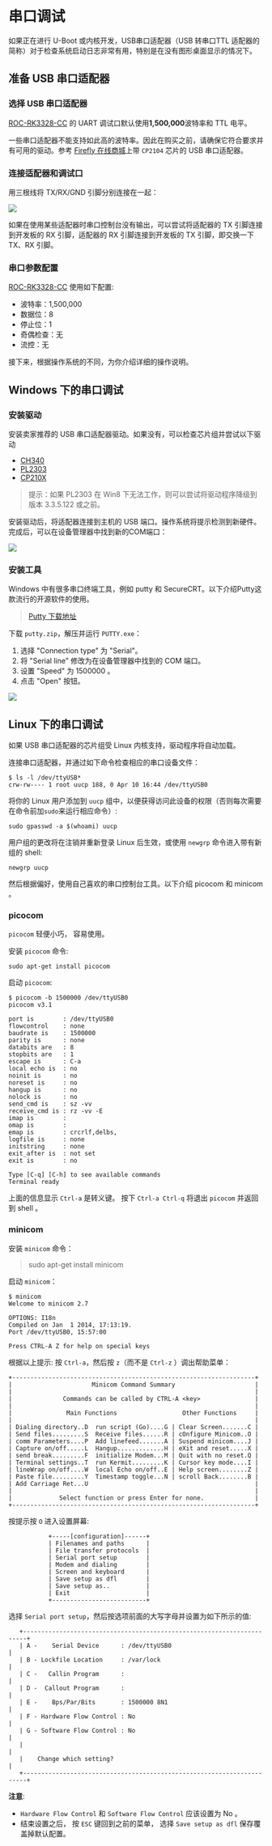 # 串口调试

如果正在进行 U-Boot 或内核开发，USB串口适配器（USB 转串口TTL 适配器的简称）对于检查系统启动日志非常有用，特别是在没有图形桌面显示的情况下。

## 准备 USB 串口适配器

### 选择 USB 串口适配器

[ROC-RK3328-CC] 的 UART 调试口默认使用**1,500,000**波特率和 TTL 电平。

一些串口适配器不能支持如此高的波特率。因此在购买之前，请确保它符合要求并有可用的驱动。参考 [Firefly 在线商城](https://store.t-firefly.com/goods.php?id=24)上带 `CP2104` 芯片的 USB 串口适配器。

### 连接适配器和调试口

用三根线将 TX/RX/GND 引脚分别连接在一起：

![](img/debug_con.png)

如果在使用某些适配器时串口控制台没有输出，可以尝试将适配器的 TX 引脚连接到开发板的 RX 引脚，适配器的 RX 引脚连接到开发板的 TX 引脚，即交换一下 TX、RX 引脚。

### 串口参数配置

[ROC-RK3328-CC] 使用如下配置:

- 波特率：1,500,000
- 数据位：8
- 停止位：1
- 奇偶检查：无
- 流控：无

接下来，根据操作系统的不同，为你介绍详细的操作说明。

## Windows 下的串口调试

### 安装驱动

安装卖家推荐的 USB 串口适配器驱动。如果没有，可以检查芯片组并尝试以下驱动

- [CH340](http://www.wch.cn/downloads.php?name=pro&proid=5)
- [PL2303](http://www.prolific.com.tw/US/ShowProduct.aspx?pcid=41)
- [CP210X](http://www.silabs.com/products/mcu/pages/usbtouartbridgevcpdrivers.aspx)

> 提示：如果 PL2303 在 Win8 下无法工作，则可以尝试将驱动程序降级到版本 3.3.5.122 或之前。

安装驱动后，将适配器连接到主机的 USB 端口。操作系统将提示检测到新硬件。完成后，可以在设备管理器中找到新的COM端口：

![](img/debug_devicemanager_com.png)

### 安装工具

Windows 中有很多串口终端工具，例如 putty 和 SecureCRT。以下介绍Putty这款流行的开源软件的使用。

> [Putty 下载地址](http://www.chiark.greenend.org.uk/~sgtatham/putty/download.html)

下载 `putty.zip`，解压并运行 `PUTTY.exe`：

1. 选择 "Connection type" 为 "Serial"。
2. 将 "Serial line" 修改为在设备管理器中找到的 COM 端口。
3. 设置 "Speed" 为 1500000 。
4. 点击 "Open" 按钮。

![](img/debug_putty_serial.png)

## Linux 下的串口调试

如果 USB 串口适配器的芯片组受 Linux 内核支持，驱动程序将自动加载。

连接串口适配器，并通过如下命令检查相应的串口设备文件：

    $ ls -l /dev/ttyUSB*
    crw-rw---- 1 root uucp 188, 0 Apr 10 16:44 /dev/ttyUSB0

将你的 Linux 用户添加到 `uucp` 组中，以便获得访问此设备的权限（否则每次需要在命令前加`sudo`来运行相应命令）:

    sudo gpasswd -a $(whoami) uucp

用户组的更改将在注销并重新登录 Linux 后生效，或使用 `newgrp` 命令进入带有新组的 shell:

    newgrp uucp

然后根据偏好，使用自己喜欢的串口控制台工具。以下介绍 picocom 和 minicom 。

### picocom

`picocom` 轻便小巧， 容易使用。

安装 `picocom` 命令:

    sudo apt-get install picocom

启动 `picocom`:

```text
$ picocom -b 1500000 /dev/ttyUSB0
picocom v3.1

port is        : /dev/ttyUSB0
flowcontrol    : none
baudrate is    : 1500000
parity is      : none
databits are   : 8
stopbits are   : 1
escape is      : C-a
local echo is  : no
noinit is      : no
noreset is     : no
hangup is      : no
nolock is      : no
send_cmd is    : sz -vv
receive_cmd is : rz -vv -E
imap is        :
omap is        :
emap is        : crcrlf,delbs,
logfile is     : none
initstring     : none
exit_after is  : not set
exit is        : no

Type [C-q] [C-h] to see available commands
Terminal ready
```

上面的信息显示 `Ctrl-a` 是转义键。 按下 `Ctrl-a Ctrl-q` 将退出 `picocom` 并返回到 shell 。

### minicom

安装 `minicom` 命令：

> sudo apt-get install minicom

启动 `minicom`：

```text
$ minicom
Welcome to minicom 2.7

OPTIONS: I18n
Compiled on Jan  1 2014, 17:13:19.
Port /dev/ttyUSB0, 15:57:00

Press CTRL-A Z for help on special keys
```

根据以上提示: 按 `Ctrl-a`，然后按 `z`（而不是 `Ctrl-z` ）调出帮助菜单：

```text
+-------------------------------------------------------------------+
|                      Minicom Command Summary                      |
|                                                                   |
|              Commands can be called by CTRL-A <key>               |
|                                                                   |
|               Main Functions                  Other Functions     |
|                                                                   |
| Dialing directory..D  run script (Go)....G | Clear Screen.......C |
| Send files.........S  Receive files......R | cOnfigure Minicom..O |
| comm Parameters....P  Add linefeed.......A | Suspend minicom....J |
| Capture on/off.....L  Hangup.............H | eXit and reset.....X |
| send break.........F  initialize Modem...M | Quit with no reset.Q |
| Terminal settings..T  run Kermit.........K | Cursor key mode....I |
| lineWrap on/off....W  local Echo on/off..E | Help screen........Z |
| Paste file.........Y  Timestamp toggle...N | scroll Back........B |
| Add Carriage Ret...U                                              |
|                                                                   |
|             Select function or press Enter for none.              |
+-------------------------------------------------------------------+
```

按提示按 `O` 进入设置屏幕:

```text
           +-----[configuration]------+
           | Filenames and paths      |
           | File transfer protocols  |
           | Serial port setup        |
           | Modem and dialing        |
           | Screen and keyboard      |
           | Save setup as dfl        |
           | Save setup as..          |
           | Exit                     |
           +--------------------------+
```

选择 `Serial port setup`，然后按选项前面的大写字母并设置为如下所示的值:

```text
   +-----------------------------------------------------------------------+
   | A -    Serial Device      : /dev/ttyUSB0                              |
   | B - Lockfile Location     : /var/lock                                 |
   | C -   Callin Program      :                                           |
   | D -  Callout Program      :                                           |
   | E -    Bps/Par/Bits       : 1500000 8N1                               |
   | F - Hardware Flow Control : No                                        |
   | G - Software Flow Control : No                                        |
   |                                                                       |
   |    Change which setting?                                              |
   +-----------------------------------------------------------------------+
```

**注意**:

- `Hardware Flow Control` 和 `Software Flow Control` 应该设置为 No 。
- 结束设置之后， 按 `ESC` 键回到之前的菜单， 选择 `Save setup as dfl` 保存覆盖掉默认配置。

[ROC-RK3328-CC]: http://www.t-firefly.com/product/rocrk3328cc.html "ROC-RK3328-CC 官网"
